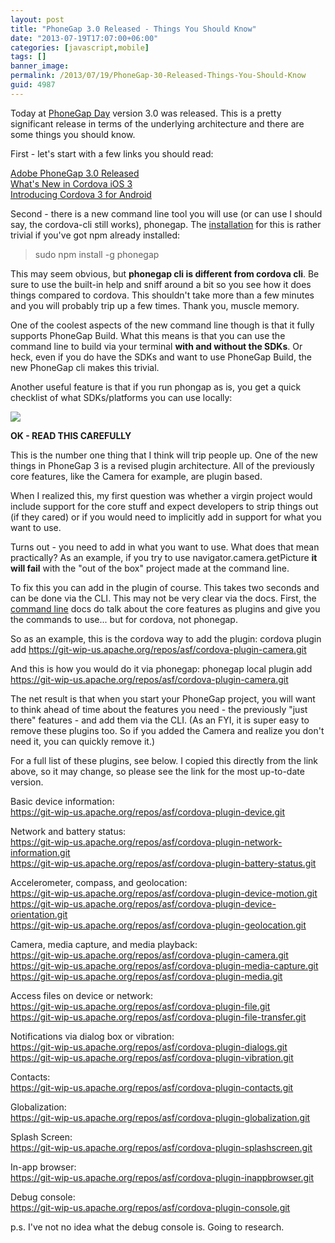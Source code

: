 ```yaml
---
layout: post
title: "PhoneGap 3.0 Released - Things You Should Know"
date: "2013-07-19T17:07:00+06:00"
categories: [javascript,mobile]
tags: []
banner_image: 
permalink: /2013/07/19/PhoneGap-30-Released-Things-You-Should-Know
guid: 4987
---
```


Today at <a href="http://pgday.phonegap.com/us2013/">PhoneGap Day</a> version 3.0 was released. This is a pretty significant release in terms of the underlying architecture and there are some things you should know.
<!--more-->
First - let's start with a few links you should read:

<a href="http://phonegap.com/blog/2013/07/19/adobe-phonegap-3.0-released">Adobe PhoneGap 3.0 Released</a><br/>
<a href="http://shazronatadobe.wordpress.com/2013/07/19/whats-new-in-cordova-ios-3-0-0/">What's New in Cordova iOS 3</a><br/>
<a href="http://www.infil00p.org/introducing-cordova-3-0-0-for-android/">Introducing Cordova 3 for Android</a>

Second - there is a new command line tool you will use (or can use I should say, the cordova-cli still works), phonegap. The <a href="http://phonegap.com/install/">installation</a> for this is rather trivial if you've got npm already installed:

<blockquote>
sudo npm install -g phonegap
</blockquote>

This may seem obvious, but <strong>phonegap cli is different from cordova cli</strong>. Be sure to use the built-in help and sniff around a bit so you see how it does things compared to cordova. This shouldn't take more than a few minutes and you will probably trip up a few times. Thank you, muscle memory.

One of the coolest aspects of the new command line though is that it fully supports PhoneGap Build. What this means is that you can use the command line to build via your terminal <strong>with and without the SDKs</strong>. Or heck, even if you do have the SDKs and want to use PhoneGap Build, the new PhoneGap cli makes this trivial.

Another useful feature is that if you run phongap as is, you get a quick checklist of what SDKs/platforms you can use locally:

<img src="https://static.raymondcamden.com/images/Screenshot_7_19_13_4_09_PM.png" />

<strong>OK - READ THIS CAREFULLY</strong>

This is the number one thing that I think will trip people up. One of the new things in PhoneGap 3 is a revised plugin architecture. All of the previously core features, like the Camera for example, are plugin based.

When I realized this, my first question was whether a virgin project would include support for the core stuff and expect developers to strip things out (if they cared) or if you would need to implicitly add in support for what you want to use.

Turns out - you need to add in what you want to use. What does that mean practically? As an example, if you try to use navigator.camera.getPicture <strong>it will fail</strong> with the "out of the box" project made at the command line. 

To fix this you can add in the plugin of course. This takes two seconds and can be done via the CLI. This may not be very clear via the docs. First, the <a href="http://docs.phonegap.com/en/3.0.0/guide_cli_index.md.html#The{% raw %}%20Command-line%{% endraw %}20Interface">command line</a> docs do talk about the core features as plugins and give you the commands to use... but for cordova, not phonegap.

So as an example, this is the cordova way to add the plugin: cordova plugin add https://git-wip-us.apache.org/repos/asf/cordova-plugin-camera.git 

And this is how you would do it via phonegap: phonegap local plugin add https://git-wip-us.apache.org/repos/asf/cordova-plugin-camera.git

The net result is that when you start your PhoneGap project, you will want to think ahead of time about the features you need - the previously "just there" features - and add them via the CLI. (As an FYI, it is super easy to remove these plugins too. So if you added the Camera and realize you don't need it, you can quickly remove it.)

For a full list of these plugins, see below. I copied this directly from the link above, so it may change, so please see the link for the most up-to-date version.

Basic device information:<br/>
https://git-wip-us.apache.org/repos/asf/cordova-plugin-device.git

Network and battery status:<br/>
https://git-wip-us.apache.org/repos/asf/cordova-plugin-network-information.git<br/>
https://git-wip-us.apache.org/repos/asf/cordova-plugin-battery-status.git

Accelerometer, compass, and geolocation:<br/> 
https://git-wip-us.apache.org/repos/asf/cordova-plugin-device-motion.git <br/>
https://git-wip-us.apache.org/repos/asf/cordova-plugin-device-orientation.git<br/>
https://git-wip-us.apache.org/repos/asf/cordova-plugin-geolocation.git

Camera, media capture, and media playback:<br/>
https://git-wip-us.apache.org/repos/asf/cordova-plugin-camera.git<br/> 
https://git-wip-us.apache.org/repos/asf/cordova-plugin-media-capture.git<br/>
https://git-wip-us.apache.org/repos/asf/cordova-plugin-media.git

Access files on device or network:<br/>
https://git-wip-us.apache.org/repos/asf/cordova-plugin-file.git<br/>
https://git-wip-us.apache.org/repos/asf/cordova-plugin-file-transfer.git<br/>

Notifications via dialog box or vibration:<br/>
https://git-wip-us.apache.org/repos/asf/cordova-plugin-dialogs.git<br/>
https://git-wip-us.apache.org/repos/asf/cordova-plugin-vibration.git

Contacts:<br/>
https://git-wip-us.apache.org/repos/asf/cordova-plugin-contacts.git<br/>

Globalization:<br/>
https://git-wip-us.apache.org/repos/asf/cordova-plugin-globalization.git

Splash Screen:<br/>
https://git-wip-us.apache.org/repos/asf/cordova-plugin-splashscreen.git

In-app browser:<br/>
https://git-wip-us.apache.org/repos/asf/cordova-plugin-inappbrowser.git

Debug console:<br/>
https://git-wip-us.apache.org/repos/asf/cordova-plugin-console.git

p.s. I've not no idea what the debug console is. Going to research.